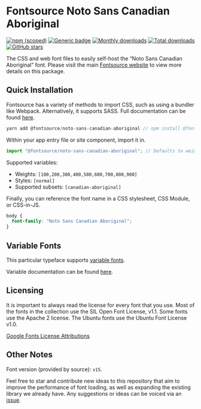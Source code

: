 # Fontsource Noto Sans Canadian Aboriginal

[![npm (scoped)](https://img.shields.io/npm/v/@fontsource/noto-sans-canadian-aboriginal?color=brightgreen)](https://www.npmjs.com/package/@fontsource/noto-sans-canadian-aboriginal) [![Generic badge](https://img.shields.io/badge/fontsource-passing-brightgreen)](https://github.com/fontsource/fontsource) [![Monthly downloads](https://badgen.net/npm/dm/@fontsource/noto-sans-canadian-aboriginal)](https://github.com/fontsource/fontsource) [![Total downloads](https://badgen.net/npm/dt/@fontsource/noto-sans-canadian-aboriginal)](https://github.com/fontsource/fontsource) [![GitHub stars](https://img.shields.io/github/stars/fontsource/fontsource.svg?style=social&label=Star)](https://github.com/fontsource/fontsource/stargazers)

The CSS and web font files to easily self-host the “Noto Sans Canadian Aboriginal” font. Please visit the main [Fontsource website](https://fontsource.org/fonts/noto-sans-canadian-aboriginal) to view more details on this package.

## Quick Installation

Fontsource has a variety of methods to import CSS, such as using a bundler like Webpack. Alternatively, it supports SASS. Full documentation can be found [here](https://fontsource.org/docs/introduction).

```javascript
yarn add @fontsource/noto-sans-canadian-aboriginal // npm install @fontsource/noto-sans-canadian-aboriginal
```

Within your app entry file or site component, import it in.

```javascript
import "@fontsource/noto-sans-canadian-aboriginal"; // Defaults to weight 400.
```

Supported variables:

- Weights: `[100,200,300,400,500,600,700,800,900]`
- Styles: `[normal]`
- Supported subsets: `[canadian-aboriginal]`

Finally, you can reference the font name in a CSS stylesheet, CSS Module, or CSS-in-JS.

```css
body {
  font-family: "Noto Sans Canadian Aboriginal";
}
```

## Variable Fonts

This particular typeface supports [variable fonts](https://developer.mozilla.org/en-US/docs/Web/CSS/CSS_Fonts/Variable_Fonts_Guide).

Variable documentation can be found [here](https://fontsource.org/docs/variable-fonts).

## Licensing

It is important to always read the license for every font that you use.
Most of the fonts in the collection use the SIL Open Font License, v1.1. Some fonts use the Apache 2 license. The Ubuntu fonts use the Ubuntu Font License v1.0.

[Google Fonts License Attributions](https://fonts.google.com/attribution)

## Other Notes

Font version (provided by source): `v15`.

Feel free to star and contribute new ideas to this repository that aim to improve the performance of font loading, as well as expanding the existing library we already have. Any suggestions or ideas can be voiced via an [issue](https://github.com/fontsource/fontsource/issues).
